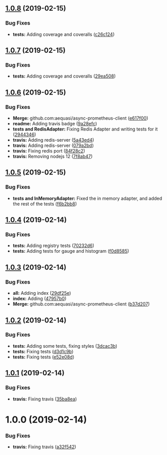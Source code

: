 ## [1.0.8](https://github.com/aequasi/async-prometheus-client/compare/v1.0.7...v1.0.8) (2019-02-15)


### Bug Fixes

* **tests:** Adding coverage and coveralls ([c26c124](https://github.com/aequasi/async-prometheus-client/commit/c26c124))

## [1.0.7](https://github.com/aequasi/async-prometheus-client/compare/v1.0.6...v1.0.7) (2019-02-15)


### Bug Fixes

* **tests:** Adding coverage and coveralls ([29ea508](https://github.com/aequasi/async-prometheus-client/commit/29ea508))

## [1.0.6](https://github.com/aequasi/async-prometheus-client/compare/v1.0.5...v1.0.6) (2019-02-15)


### Bug Fixes

* **Merge:** github.com:aequasi/async-prometheus-client ([e617f00](https://github.com/aequasi/async-prometheus-client/commit/e617f00))
* **readme:** Adding travis badge ([9a28efc](https://github.com/aequasi/async-prometheus-client/commit/9a28efc))
* **tests and RedisAdapter:** Fixing Redis Adapter and writing tests for it ([2944346](https://github.com/aequasi/async-prometheus-client/commit/2944346))
* **travis:** Adding redis-server ([5a43ed4](https://github.com/aequasi/async-prometheus-client/commit/5a43ed4))
* **travis:** Adding redis-server ([079a2bd](https://github.com/aequasi/async-prometheus-client/commit/079a2bd))
* **travis:** Fixing redis port ([84f28c2](https://github.com/aequasi/async-prometheus-client/commit/84f28c2))
* **travis:** Removing nodejs 12 ([7f8ab47](https://github.com/aequasi/async-prometheus-client/commit/7f8ab47))

## [1.0.5](https://github.com/aequasi/async-prometheus-client/compare/v1.0.4...v1.0.5) (2019-02-15)


### Bug Fixes

* **tests and InMemoryAdapter:** Fixed the in memory adapter, and added the rest of the tests ([f6b2bb8](https://github.com/aequasi/async-prometheus-client/commit/f6b2bb8))

## [1.0.4](https://github.com/aequasi/async-prometheus-client/compare/v1.0.3...v1.0.4) (2019-02-14)


### Bug Fixes

* **tests:** Adding registry tests ([70232d6](https://github.com/aequasi/async-prometheus-client/commit/70232d6))
* **tests:** Adding tests for gauge and histogram ([f0d8585](https://github.com/aequasi/async-prometheus-client/commit/f0d8585))

## [1.0.3](https://github.com/aequasi/async-prometheus-client/compare/v1.0.2...v1.0.3) (2019-02-14)


### Bug Fixes

* **all:** Adding index ([29df25e](https://github.com/aequasi/async-prometheus-client/commit/29df25e))
* **index:** Adding ([47957b0](https://github.com/aequasi/async-prometheus-client/commit/47957b0))
* **Merge:** github.com:aequasi/async-prometheus-client ([b37d207](https://github.com/aequasi/async-prometheus-client/commit/b37d207))

## [1.0.2](https://github.com/aequasi/async-prometheus-client/compare/v1.0.1...v1.0.2) (2019-02-14)


### Bug Fixes

* **tests:** Adding some tests, fixing styles ([3dcac3b](https://github.com/aequasi/async-prometheus-client/commit/3dcac3b))
* **tests:** Fixing tests ([d3d1c9b](https://github.com/aequasi/async-prometheus-client/commit/d3d1c9b))
* **tests:** Fixing tests ([e52e08d](https://github.com/aequasi/async-prometheus-client/commit/e52e08d))

## [1.0.1](https://github.com/aequasi/async-prometheus-client/compare/v1.0.0...v1.0.1) (2019-02-14)


### Bug Fixes

* **travis:** Fixing travis ([35ba8ea](https://github.com/aequasi/async-prometheus-client/commit/35ba8ea))

# 1.0.0 (2019-02-14)


### Bug Fixes

* **travis:** Fixing travis ([a32f542](https://github.com/aequasi/async-prometheus-client/commit/a32f542))
